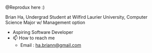 @Reprodux here :)

Brian Ha, Undergrad Student at Wilfird Laurier University, Computer Science Major w/ Management option
- Aspiring Software Developer
- 📫 How to reach me
  - Email : ha.briann@gmail.com
  

